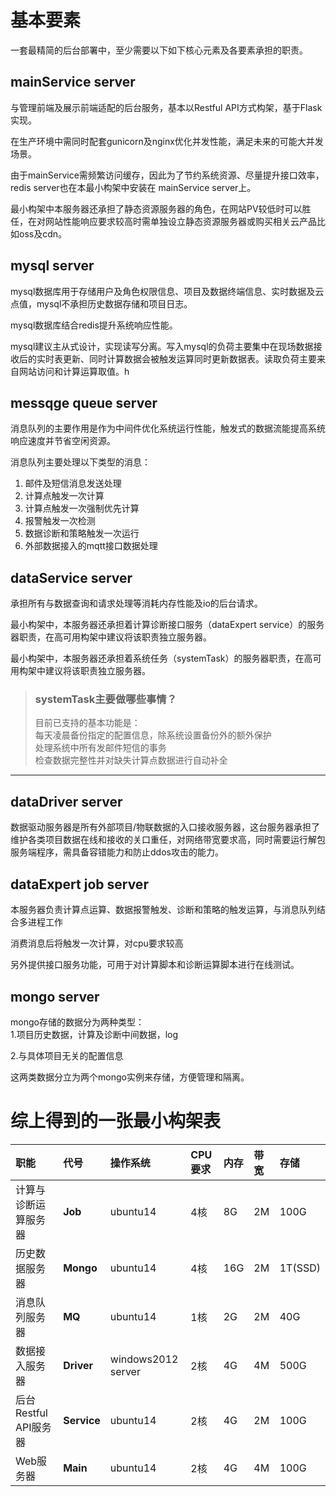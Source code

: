 # 基本要素

一套最精简的后台部署中，至少需要以下如下核心元素及各要素承担的职责。

## mainService server

与管理前端及展示前端适配的后台服务，基本以Restful API方式构架，基于Flask实现。

在生产环境中需同时配套gunicorn及nginx优化并发性能，满足未来的可能大并发场景。

由于mainService需频繁访问缓存，因此为了节约系统资源、尽量提升接口效率，redis server也在本最小构架中安装在 mainService server上。

最小构架中本服务器还承担了静态资源服务器的角色，在网站PV较低时可以胜任，在对网站性能响应要求较高时需单独设立静态资源服务器或购买相关云产品比如oss及cdn。

## mysql server

mysql数据库用于存储用户及角色权限信息、项目及数据终端信息、实时数据及云点值，mysql不承担历史数据存储和项目日志。

mysql数据库结合redis提升系统响应性能。

mysql建议主从式设计，实现读写分离。写入mysql的负荷主要集中在现场数据接收后的实时表更新、同时计算数据会被触发运算同时更新数据表。读取负荷主要来自网站访问和计算运算取值。h

## messqge queue server

消息队列的主要作用是作为中间件优化系统运行性能，触发式的数据流能提高系统响应速度并节省空闲资源。

消息队列主要处理以下类型的消息：  
1. 邮件及短信消息发送处理  
2. 计算点触发一次计算  
3. 计算点触发一次强制优先计算  
4. 报警触发一次检测  
5. 数据诊断和策略触发一次运行  
6. 外部数据接入的mqtt接口数据处理

## dataService server

承担所有与数据查询和请求处理等消耗内存性能及io的后台请求。

最小构架中，本服务器还承担着计算诊断接口服务（dataExpert service）的服务器职责，在高可用构架中建议将该职责独立服务器。

最小构架中，本服务器还承担着系统任务（systemTask）的服务器职责，在高可用构架中建议将该职责独立服务器。

> ### systemTask主要做哪些事情？
>
> 目前已支持的基本功能是：  
> 每天凌晨备份指定的配置信息，除系统设置备份外的额外保护  
> 处理系统中所有发邮件短信的事务  
> 检查数据完整性并对缺失计算点数据进行自动补全

---

## dataDriver server

数据驱动服务器是所有外部项目/物联数据的入口接收服务器，这台服务器承担了维护各类项目数据在线和接收的关口重任，对网络带宽要求高，同时需要运行解包服务端程序，需具备容错能力和防止ddos攻击的能力。

## dataExpert job server

本服务器负责计算点运算、数据报警触发、诊断和策略的触发运算，与消息队列结合多进程工作

消费消息后将触发一次计算，对cpu要求较高

另外提供接口服务功能，可用于对计算脚本和诊断运算脚本进行在线测试。

## mongo server

mongo存储的数据分为两种类型：  
1.项目历史数据，计算及诊断中间数据，log

2.与具体项目无关的配置信息

这两类数据分立为两个mongo实例来存储，方便管理和隔离。

# 综上得到的一张最小构架表

| 职能 | **代号** | 操作系统 | CPU要求 | 内存 | 带宽 | 存储 |
| :--- | :--- | :--- | :--- | :--- | :--- | :--- |
| 计算与诊断运算服务器 | **Job** | ubuntu14 | 4核 | 8G | 2M | 100G |
| 历史数据服务器 | **Mongo** | ubuntu14 | 4核 | 16G | 2M | 1T\(SSD\) |
| 消息队列服务器 | **MQ** | ubuntu14 | 1核 | 2G | 2M | 40G |
| 数据接入服务器 | **Driver** | windows2012 server | 2核 | 4G | 4M | 500G |
| 后台Restful API服务器 | **Service** | ubuntu14 | 2核 | 4G | 2M | 100G |
| Web服务器 | **Main** | ubuntu14 | 2核 | 4G | 4M | 100G |



